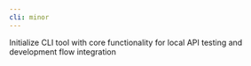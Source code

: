 ```yaml
---
cli: minor
---
```


Initialize CLI tool with core functionality for local API testing and development flow integration
